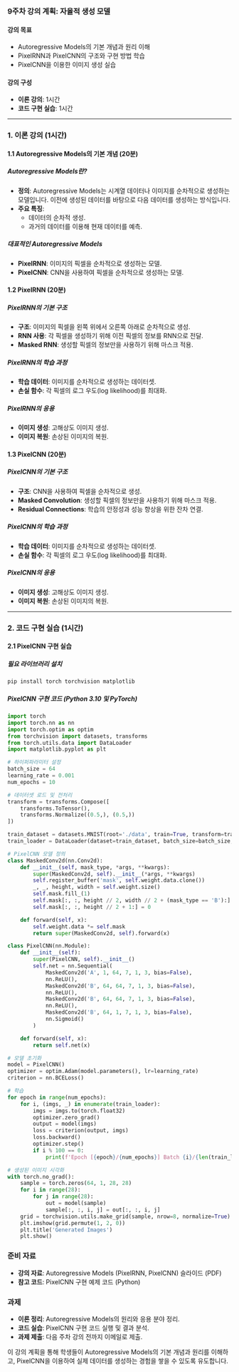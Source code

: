 ### 9주차 강의 계획: 자율적 생성 모델

#### 강의 목표
- Autoregressive Models의 기본 개념과 원리 이해
- PixelRNN과 PixelCNN의 구조와 구현 방법 학습
- PixelCNN을 이용한 이미지 생성 실습

#### 강의 구성
- **이론 강의**: 1시간
- **코드 구현 실습**: 1시간

---

### 1. 이론 강의 (1시간)

#### 1.1 Autoregressive Models의 기본 개념 (20분)

##### Autoregressive Models란?
- **정의**: Autoregressive Models는 시계열 데이터나 이미지를 순차적으로 생성하는 모델입니다. 이전에 생성된 데이터를 바탕으로 다음 데이터를 생성하는 방식입니다.
- **주요 특징**:
  - 데이터의 순차적 생성.
  - 과거의 데이터를 이용해 현재 데이터를 예측.

##### 대표적인 Autoregressive Models
- **PixelRNN**: 이미지의 픽셀을 순차적으로 생성하는 모델.
- **PixelCNN**: CNN을 사용하여 픽셀을 순차적으로 생성하는 모델.

#### 1.2 PixelRNN (20분)

##### PixelRNN의 기본 구조
- **구조**: 이미지의 픽셀을 왼쪽 위에서 오른쪽 아래로 순차적으로 생성.
- **RNN 사용**: 각 픽셀을 생성하기 위해 이전 픽셀의 정보를 RNN으로 전달.
- **Masked RNN**: 생성할 픽셀의 정보만을 사용하기 위해 마스크 적용.

##### PixelRNN의 학습 과정
- **학습 데이터**: 이미지를 순차적으로 생성하는 데이터셋.
- **손실 함수**: 각 픽셀의 로그 우도(log likelihood)를 최대화.

##### PixelRNN의 응용
- **이미지 생성**: 고해상도 이미지 생성.
- **이미지 복원**: 손상된 이미지의 복원.

#### 1.3 PixelCNN (20분)

##### PixelCNN의 기본 구조
- **구조**: CNN을 사용하여 픽셀을 순차적으로 생성.
- **Masked Convolution**: 생성할 픽셀의 정보만을 사용하기 위해 마스크 적용.
- **Residual Connections**: 학습의 안정성과 성능 향상을 위한 잔차 연결.

##### PixelCNN의 학습 과정
- **학습 데이터**: 이미지를 순차적으로 생성하는 데이터셋.
- **손실 함수**: 각 픽셀의 로그 우도(log likelihood)를 최대화.

##### PixelCNN의 응용
- **이미지 생성**: 고해상도 이미지 생성.
- **이미지 복원**: 손상된 이미지의 복원.

---

### 2. 코드 구현 실습 (1시간)

#### 2.1 PixelCNN 구현 실습

##### 필요 라이브러리 설치
```bash
pip install torch torchvision matplotlib
```

##### PixelCNN 구현 코드 (Python 3.10 및 PyTorch)
```python
import torch
import torch.nn as nn
import torch.optim as optim
from torchvision import datasets, transforms
from torch.utils.data import DataLoader
import matplotlib.pyplot as plt

# 하이퍼파라미터 설정
batch_size = 64
learning_rate = 0.001
num_epochs = 10

# 데이터셋 로드 및 전처리
transform = transforms.Compose([
    transforms.ToTensor(),
    transforms.Normalize((0.5,), (0.5,))
])

train_dataset = datasets.MNIST(root='./data', train=True, transform=transform, download=True)
train_loader = DataLoader(dataset=train_dataset, batch_size=batch_size, shuffle=True)

# PixelCNN 모델 정의
class MaskedConv2d(nn.Conv2d):
    def __init__(self, mask_type, *args, **kwargs):
        super(MaskedConv2d, self).__init__(*args, **kwargs)
        self.register_buffer('mask', self.weight.data.clone())
        _, _, height, width = self.weight.size()
        self.mask.fill_(1)
        self.mask[:, :, height // 2, width // 2 + (mask_type == 'B'):] = 0
        self.mask[:, :, height // 2 + 1:] = 0

    def forward(self, x):
        self.weight.data *= self.mask
        return super(MaskedConv2d, self).forward(x)

class PixelCNN(nn.Module):
    def __init__(self):
        super(PixelCNN, self).__init__()
        self.net = nn.Sequential(
            MaskedConv2d('A', 1, 64, 7, 1, 3, bias=False),
            nn.ReLU(),
            MaskedConv2d('B', 64, 64, 7, 1, 3, bias=False),
            nn.ReLU(),
            MaskedConv2d('B', 64, 64, 7, 1, 3, bias=False),
            nn.ReLU(),
            MaskedConv2d('B', 64, 1, 7, 1, 3, bias=False),
            nn.Sigmoid()
        )

    def forward(self, x):
        return self.net(x)

# 모델 초기화
model = PixelCNN()
optimizer = optim.Adam(model.parameters(), lr=learning_rate)
criterion = nn.BCELoss()

# 학습
for epoch in range(num_epochs):
    for i, (imgs, _) in enumerate(train_loader):
        imgs = imgs.to(torch.float32)
        optimizer.zero_grad()
        output = model(imgs)
        loss = criterion(output, imgs)
        loss.backward()
        optimizer.step()
        if i % 100 == 0:
            print(f'Epoch [{epoch}/{num_epochs}] Batch {i}/{len(train_loader)} Loss: {loss.item()}')

# 생성된 이미지 시각화
with torch.no_grad():
    sample = torch.zeros(64, 1, 28, 28)
    for i in range(28):
        for j in range(28):
            out = model(sample)
            sample[:, :, i, j] = out[:, :, i, j]
    grid = torchvision.utils.make_grid(sample, nrow=8, normalize=True)
    plt.imshow(grid.permute(1, 2, 0))
    plt.title('Generated Images')
    plt.show()
```

### 준비 자료
- **강의 자료**: Autoregressive Models (PixelRNN, PixelCNN) 슬라이드 (PDF)
- **참고 코드**: PixelCNN 구현 예제 코드 (Python)

### 과제
- **이론 정리**: Autoregressive Models의 원리와 응용 분야 정리.
- **코드 실습**: PixelCNN 구현 코드 실행 및 결과 분석.
- **과제 제출**: 다음 주차 강의 전까지 이메일로 제출.

이 강의 계획을 통해 학생들이 Autoregressive Models의 기본 개념과 원리를 이해하고, PixelCNN을 이용하여 실제 데이터를 생성하는 경험을 쌓을 수 있도록 유도합니다.